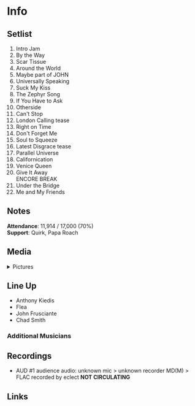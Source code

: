 # Info

## Setlist

1. Intro Jam
2. By the Way
3. Scar Tissue
4. Around the World
5. Maybe part of JOHN
6. Universally Speaking
7. Suck My Kiss
8. The Zephyr Song
9. If You Have to Ask
10. Otherside
11. Can't Stop
12. London Calling tease
13. Right on Time
14. Don't Forget Me
15. Soul to Squeeze
16. Latest Disgrace tease
17. Parallel Universe
18. Californication
19. Venice Queen
20. Give It Away
<br>ENCORE BREAK
21. Under the Bridge
22. Me and My Friends

## Notes

**Attendance**: 11,914 / 17,000 (70%)
<br>
**Support**: Quirk, Papa Roach

## Media 

<details>
  <summary>Pictures</summary>
  <!--<img alt="Setlist" title="Setlist" src="_.jpg" height="200" />
  <img alt="Ticket" title="Ticket" src="_.jpg" height="200" />
  <img alt="Flyer" title="Flyer" src="_.jpg" height="200" />
  <img alt="Clipping" title="Clipping" src="_.jpg" height="200" />-->
</details>

## Line Up

* Anthony Kiedis
* Flea
* John Frusciante
* Chad Smith

### Additional Musicians

## Recordings

* AUD #1 audience audio: unknown mic > unknown recorder MD(M) > FLAC recorded by eclect **NOT CIRCULATING**

## Links